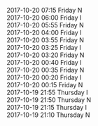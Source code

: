 2017-10-20 07:15 Friday  N  
2017-10-20 06:00 Friday  I  
2017-10-20 05:55 Friday  N  
2017-10-20 04:00 Friday  I  
2017-10-20 03:55 Friday  N  
2017-10-20 03:25 Friday  I  
2017-10-20 03:20 Friday  N  
2017-10-20 00:40 Friday  I  
2017-10-20 00:35 Friday  N  
2017-10-20 00:20 Friday  I  
2017-10-20 00:15 Friday  N  
2017-10-19 21:55 Thursday  I  
2017-10-19 21:50 Thursday  N  
2017-10-19 21:15 Thursday  I  
2017-10-19 21:10 Thursday  N  
